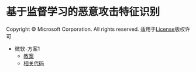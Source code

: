 # 基于监督学习的恶意攻击特征识别
Copyright © Microsoft Corporation. All rights reserved.
  适用于[License](https://github.com/Microsoft/ai-edu/blob/master/LICENSE.md)版权许可

- 微软-方案1
    - [教案](./微软-方案1/README.md)
    - [相关代码](https://github.com/linlinyaoyao/code/tree/master/%E5%9F%BA%E4%BA%8E%E7%9B%91%E7%9D%A3%E5%AD%A6%E4%B9%A0%E7%9A%84%E6%81%B6%E6%84%8F%E6%94%BB%E5%87%BB%E7%89%B9%E5%BE%81%E8%AF%86%E5%88%AB)

